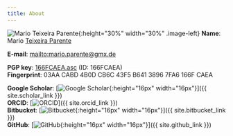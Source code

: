 ```yaml
---
title: About
---
```

<style type="text/css">
.image-left {
  display: block;
  margin-left: 3%;
  margin-right: auto;
  float: right;
}
</style>
![Mario Teixeira Parente](assets/images/mtp.jpg){:height="30%" width="30%" .image-left}
**Name**: Mario <u>Teixeira Parente</u>
	
**E-mail**: <mailto:mario.parente@gmx.de>

**PGP key**: [166FCAEA.asc](assets/files/166FCAEA.asc) (ID: 166FCAEA)  
**Fingerprint**: 03AA CABD 4B0D CB6C 43F5 B641 3896 7FA6 166F CAEA

**Google Scholar**: [![Google Scholar](https://scholar.google.com/favicon.ico){:height="16px" width="16px"}]({{ site.scholar_link }})  
**ORCID**: [![ORCID](https://orcid.org/sites/default/files/images/orcid_16x16.png)]({{ site.orcid_link }})  
**Bitbucket**: [![Bitbucket](https://bitbucket.org/favicon.ico){:height="16px" width="16px"}]({{ site.bitbucket_link }})  
**GitHub**: [![GitHub](https://github.githubassets.com/pinned-octocat.svg){:height="16px" width="16px"}]({{ site.github_link }})

